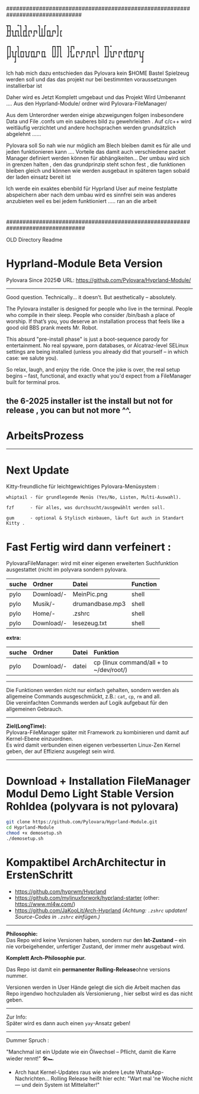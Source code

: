 ###############################################################################



    ┳┓  •┓ ┓    ┓ ┏    ┓                                
    ┣┫┓┏┓┃┏┫┏┓┏┓┃┃┃┏┓┏┓┃┏                               
    ┻┛┗┻┗┗┗┻┗ ┛ ┗┻┛┗┻┛ ┛┗                               
                                                    
    ┏┓  ┓            ┏┓┳┓  ┓┏┓        ┓  ┳┓•            
    ┃┃┓┏┃┏┓┓┏┏┓┏┓┏┓  ┃┃┃┃  ┃┫ ┏┓┏┓┏┓┏┓┃  ┃┃┓┏┓┏┓┏╋┏┓┏┓┓┏
    ┣┛┗┫┗┗┛┗┛┗┻┛ ┗┻  ┗┛┛┗  ┛┗┛┗ ┛ ┛┗┗ ┗  ┻┛┗┛ ┗ ┗┗┗┛┛ ┗┫
       ┛                                               ┛

Ich hab mich dazu entschieden das Pylovara kein $HOME Bastel Spielzeug werden 
soll und das das projekt nur bei bestimmten voraussetzungen installierbar ist 

Daher wird es Jetzt Komplett umgebaut und das Projekt Wird Umbenannt ....
Aus den Hyprland-Module/ ordner wird Pylovara-FileManager/

Aus dem Unterordner werden einige abzweigungen folgen insbesondere Data und File
 .confs um ein sauberes bild zu gewehrleisten . Auf c/c++ wird weitläufig verzichtet
 und andere hochsprachen werden grundsätzlich abgelehnt ......

 Pylovara soll So nah wie nur möglich am Blech bleiben damit es für alle und jeden funktionieren
 kann ....
 Vorteile das damit auch verschiedene packet Manager definiert werden können für abhängikeiten...
 Der umbau wird sich in grenzen halten , den das grundprinzip steht schon fest , die funktionen 
 bleiben gleich und können wie werden ausgebaut in späteren tagen sobald der laden einsatz bereit ist 

 Ich werde ein exaktes ebenbild für Hyprland User auf meine festplatte abspeichern aber nach dem umbau wird
 es sinnfrei sein was anderes anzubieten weil es bei jedem funktioniert ..... ran an die arbeit 
 















#
#
#
#
#
#
#


################################################################################

OLD Directory Readme


# Hyprland-Module Beta Version

Pylovara Since 2025© 
URL: https://github.com/Pylovara/Hyprland-Module/

---
Good question. Technically... it doesn’t.
But aesthetically – absolutely.

The Pylovara installer is designed for people who live in the terminal. 
People who compile in their sleep. People who consider /bin/bash a place of worship. 
If that’s you, you deserve an installation process that feels like a good old BBS 
prank meets Mr. Robot.

This absurd "pre-install phase" is just a boot-sequence parody for entertainment. 
No real spyware, porn databases, or Alcatraz-level SELinux settings are being 
installed (unless you already did that yourself – in which case: we salute you).

So relax, laugh, and enjoy the ride.
Once the joke is over, the real setup begins – fast, functional, and exactly 
what you'd expect from a FileManager built for terminal pros.

the 6-2025 installer ist the install but not for release , you can but not more ^^.
---



# ArbeitsProzess

---
# Next Update 

Kitty-freundliche für leichtgewichtiges Pylovara-Menüsystem :

    whiptail - für grundlegende Menüs (Yes/No, Listen, Multi-Auswahl).

    fzf      - für alles, was durchsucht/ausgewählt werden soll.

    gum      - optional & Stylisch einbauen, läuft Gut auch in Standart Kitty .

# Fast Fertig wird dann verfeinert :

PylovaraFileManager: wird mit einer eigenen erweiterten Suchfunktion ausgestattet (nicht im polyvara sondern pylovara.

| suche | Ordner | Datei | Function |
|:-----|:-------|:------|:---------|
| pylo | Download/- | MeinPic.png | shell |
| pylo | Musik/- | drumandbase.mp3 | shell |
| pylo | Home/- | .zshrc | shell |
| pylo | Download/- | lesezeug.txt | shell |

**extra:**

| suche | Ordner | Datei | Funktion |
|:-----|:-------|:------|:---------|
| pylo | Download/- | datei | cp (linux command/all + to ~/dev/root/) |

---

Die Funktionen werden nicht nur einfach gehalten, sondern werden als allgemeine Commands ausgeschmückt, z.B.: `cat`, `cp`, `rm` and all.  
Die vereinfachten Commands werden auf Logik aufgebaut für den allgemeinen Gebrauch.

---

**Ziel(LongTime):**  
Pylovara-FileManager später mit Framework zu kombinieren und damit auf Kernel-Ebene einzuordnen.  
Es wird damit verbunden einen eigenen verbesserten Linux-Zen Kernel geben, der auf Effizienz ausgelegt sein wird.  

---

# Download + Installation FileManager Modul   Demo Light Stable Version  RohIdea (polyvara is not pylovara) 

```bash
git clone https://github.com/Pylovara/Hyprland-Module.git
cd Hyprland-Module
chmod +x demosetup.sh
./demosetup.sh
```

# Kompaktibel ArchArchitectur in ErstenSchritt

- https://github.com/hyprwm/Hyprland
- https://github.com/mylinuxforwork/hyprland-starter (other: https://www.ml4w.com/)
- https://github.com/JaKooLit/Arch-Hyprland *(Achtung: `.zshrc` updaten! Source-Codes in `.zshrc` einfügen.)*

---

**Philosophie:**  
Das Repo wird keine Versionen haben, sondern nur den **Ist-Zustand** – 
ein nie vorbeigehender, unfertiger Zustand, der immer mehr ausgebaut wird.  

**Komplett Arch-Philosophie pur.**

Das Repo ist damit ein **permanenter Rolling-Release**ohne versions nummer.

Versionen werden in User Hände gelegt die sich die Arbeit machen das Repo 
irgendwo hochzuladen als Versionierung , hier selbst wird es das nicht geben.

---

Zur Info:  
Später wird es dann auch einen `yay`-Ansatz geben!

---

Dummer Spruch :

"Manchmal ist ein Update wie ein Ölwechsel – Pflicht, damit die Karre wieder rennt!" 🛠️🏎️
- Arch haut Kernel-Updates raus wie andere Leute WhatsApp-Nachrichten...
Rolling Release heißt hier echt: "Wart mal 'ne Woche nicht — und dein System ist Mittelalter!"

